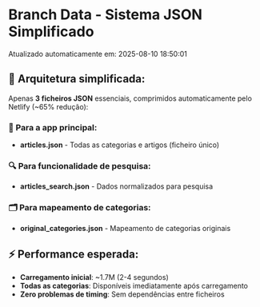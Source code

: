 # Branch Data - Sistema JSON Simplificado
Atualizado automaticamente em: 2025-08-10 18:50:01

## 🎯 Arquitetura simplificada:
Apenas **3 ficheiros JSON** essenciais, comprimidos automaticamente pelo Netlify (~65% redução):

### 📱 Para a app principal:
- **articles.json** - Todas as categorias e artigos (ficheiro único)

### 🔍 Para funcionalidade de pesquisa:
- **articles_search.json** - Dados normalizados para pesquisa

### 🗂️ Para mapeamento de categorias:
- **original_categories.json** - Mapeamento de categorias originais

## ⚡ Performance esperada:
- **Carregamento inicial**: ~1.7M (2-4 segundos)
- **Todas as categorias**: Disponíveis imediatamente após carregamento
- **Zero problemas de timing**: Sem dependências entre ficheiros

